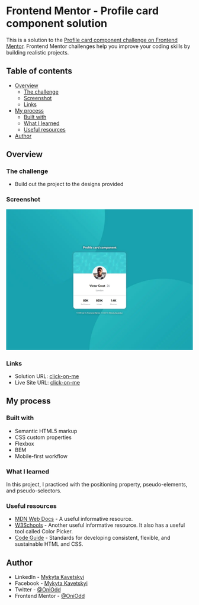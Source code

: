 # Frontend Mentor - Profile card component solution

This is a solution to the [Profile card component challenge on Frontend Mentor](https://www.frontendmentor.io/challenges/profile-card-component-cfArpWshJ). Frontend Mentor challenges help you improve your coding skills by building realistic projects.

## Table of contents

- [Overview](#overview)
  - [The challenge](#the-challenge)
  - [Screenshot](#screenshot)
  - [Links](#links)
- [My process](#my-process)
  - [Built with](#built-with)
  - [What I learned](#what-i-learned)
  - [Useful resources](#useful-resources)
- [Author](#author)

## Overview

### The challenge

- Build out the project to the designs provided

### Screenshot

![Desktop and Mobile](./images/screenshot.webp)

### Links

- Solution URL: [click-on-me](https://github.com/OniOdd/profile-card-component)
- Live Site URL: [click-on-me](https://oniodd.github.io/profile-card-component/)

## My process

### Built with

- Semantic HTML5 markup
- CSS custom properties
- Flexbox
- BEM
- Mobile-first workflow

### What I learned

In this project, I practiced with the positioning property, pseudo-elements, and pseudo-selectors.

### Useful resources

- [MDN Web Docs](https://developer.mozilla.org/) - A useful informative resource.
- [W3Schools](https://www.w3schools.com/) - Another useful informative resource. It also has a useful tool called Color Picker.
- [Code Guide](https://developer.mozilla.org/) - Standards for developing consistent, flexible, and sustainable HTML and CSS.

## Author

- LinkedIn - [Mykyta Kavetskyi](https://www.linkedin.com/in/mykyta-kavetskyi/)
- Facebook - [Mykyta Kavetskyi](https://www.facebook.com/profile.php?id=100094490807763)
- Twitter - [@OniOdd](https://twitter.com/OniOdd)
- Frontend Mentor - [@OniOdd](https://www.frontendmentor.io/profile/OniOdd)
